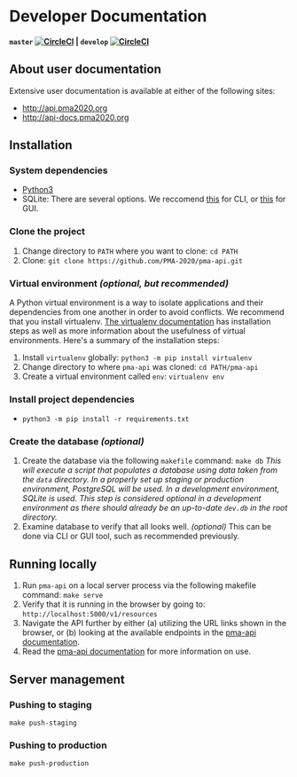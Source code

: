 # Developer Documentation
#### `master` [![CircleCI](https://circleci.com/gh/PMA-2020/pma-api/tree/master.svg?style=svg&circle-token=3cd5fffe3dad1d27e6cc1000307bc299e2ef3e77)](https://circleci.com/gh/PMA-2020/pma-api/tree/master) |  `develop` [![CircleCI](https://circleci.com/gh/PMA-2020/pma-api/tree/develop.svg?style=svg&circle-token=3cd5fffe3dad1d27e6cc1000307bc299e2ef3e77)](https://circleci.com/gh/PMA-2020/pma-api/tree/develop)

## About user documentation
Extensive user documentation is available at either of the following sites:
- http://api.pma2020.org
- http://api-docs.pma2020.org

## Installation
### System dependencies
- [Python3](https://www.python.org/downloads/)
- SQLite: There are several options. We reccomend [this](https://www.sqlite.org/download.html) for CLI, or [this](https://sqlitebrowser.org/) for GUI.

### Clone the project
1. Change directory to `PATH` where you want to clone: `cd PATH`
1. Clone: `git clone https://github.com/PMA-2020/pma-api.git`

### Virtual environment _(optional, but recommended)_
A Python virtual environment is a way to isolate applications and their dependencies from one another in order to avoid conflicts. We recommend that you install virtualenv. [The virtualenv documentation](https://virtualenv.pypa.io/en/stable/) has installation steps as well as more information about the usefulness of virtual environments. Here's a summary of the installation steps:

1. Install `virtualenv` globally: `python3 -m pip install virtualenv`
1. Change directory to where `pma-api` was cloned: `cd PATH/pma-api`
3. Create a virtual environment called `env`: `virtualenv env`

### Install project dependencies
- `python3 -m pip install -r requirements.txt`

### Create the database _(optional)_
1. Create the database via the following `makefile` command: `make db`
_This will execute a script that populates a database using data taken from the `data` directory. In a properly set up staging or production environment, PostgreSQL will be used. In a development environment, SQLite is used. This step is considered optional in a development environment as there should already be an up-to-date `dev.db` in the root directory._
1. Examine database to verify that all looks well. _(optional)_
This can be done via CLI or GUI tool, such as recommended previously.

## Running locally
1. Run `pma-api` on a local server process via the following makefile command: `make serve`
1. Verify that it is running in the browser by going to: `http://localhost:5000/v1/resources`
3. Navigate the API further by either (a) utilizing the URL links shown in the browser, or (b) looking at the available endpoints in the [pma-api documentation](https://www.github.com/PMA-2020/pma-api).
4. Read the [pma-api documentation](https://www.github.com/PMA-2020/pma-api) for more information on use.

## Server management
### Pushing to staging
`make push-staging`

### Pushing to production
`make push-production`
